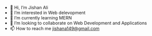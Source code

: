 - 👋 Hi, I’m Jishan Ali
- 👀 I’m interested in Web delevopment 
- 🌱 I’m currently learning MERN
- 💞️ I’m looking to collaborate on Web Development and Applications
- 📫 How to reach me jishana149@gmail.com

<!---
jishan1525/jishan1525 is a ✨ special ✨ repository because its `README.md` (this file) appears on your GitHub profile.
You can click the Preview link to take a look at your changes.
--->
